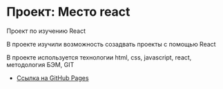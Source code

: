 # Проект: Место react

Проект по изучению React

В проекте изучили возможность созадвать проекты с помощью React

В проекте используется технологии html, css, javascript, react, методология БЭМ, GIT

- [Ссылка на GitHub Pages](https://irina199212.github.io/mesto-react/)
